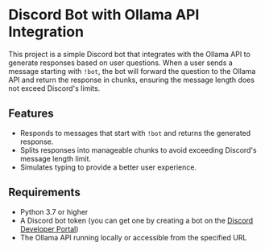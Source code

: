 # Discord Bot with Ollama API Integration

This project is a simple Discord bot that integrates with the Ollama API to generate responses based on user questions. When a user sends a message starting with `!bot`, the bot will forward the question to the Ollama API and return the response in chunks, ensuring the message length does not exceed Discord's limits.

## Features

- Responds to messages that start with `!bot` and returns the generated response.
- Splits responses into manageable chunks to avoid exceeding Discord's message length limit.
- Simulates typing to provide a better user experience.

## Requirements

- Python 3.7 or higher
- A Discord bot token (you can get one by creating a bot on the [Discord Developer Portal](https://discord.com/developers/applications))
- The Ollama API running locally or accessible from the specified URL
